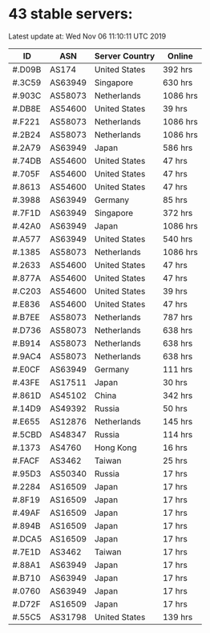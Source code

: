 # 43 stable servers:

Latest update at: Wed Nov 06 11:10:11 UTC 2019

| ID | ASN | Server Country | Online |
| -- | --- | -------------- | ------ |
| #.D09B | AS174 | United States | 392 hrs |
| #.3C59 | AS63949 | Singapore | 630 hrs |
| #.903C | AS58073 | Netherlands | 1086 hrs |
| #.DB8E | AS54600 | United States | 39 hrs |
| #.F221 | AS58073 | Netherlands | 1086 hrs |
| #.2B24 | AS58073 | Netherlands | 1086 hrs |
| #.2A79 | AS63949 | Japan | 586 hrs |
| #.74DB | AS54600 | United States | 47 hrs |
| #.705F | AS54600 | United States | 47 hrs |
| #.8613 | AS54600 | United States | 47 hrs |
| #.3988 | AS63949 | Germany | 85 hrs |
| #.7F1D | AS63949 | Singapore | 372 hrs |
| #.42A0 | AS63949 | Japan | 1086 hrs |
| #.A577 | AS63949 | United States | 540 hrs |
| #.1385 | AS58073 | Netherlands | 1086 hrs |
| #.2633 | AS54600 | United States | 47 hrs |
| #.877A | AS54600 | United States | 47 hrs |
| #.C203 | AS54600 | United States | 39 hrs |
| #.E836 | AS54600 | United States | 47 hrs |
| #.B7EE | AS58073 | Netherlands | 787 hrs |
| #.D736 | AS58073 | Netherlands | 638 hrs |
| #.B914 | AS58073 | Netherlands | 638 hrs |
| #.9AC4 | AS58073 | Netherlands | 638 hrs |
| #.E0CF | AS63949 | Germany | 111 hrs |
| #.43FE | AS17511 | Japan | 30 hrs |
| #.861D | AS45102 | China | 342 hrs |
| #.14D9 | AS49392 | Russia | 50 hrs |
| #.E655 | AS12876 | Netherlands | 145 hrs |
| #.5CBD | AS48347 | Russia | 114 hrs |
| #.1373 | AS4760 | Hong Kong | 16 hrs |
| #.FACF | AS3462 | Taiwan | 25 hrs |
| #.95D3 | AS50340 | Russia | 17 hrs |
| #.2284 | AS16509 | Japan | 17 hrs |
| #.8F19 | AS16509 | Japan | 17 hrs |
| #.49AF | AS16509 | Japan | 17 hrs |
| #.894B | AS16509 | Japan | 17 hrs |
| #.DCA5 | AS16509 | Japan | 17 hrs |
| #.7E1D | AS3462 | Taiwan | 17 hrs |
| #.88A1 | AS63949 | Japan | 17 hrs |
| #.B710 | AS63949 | Japan | 17 hrs |
| #.0760 | AS63949 | Japan | 17 hrs |
| #.D72F | AS16509 | Japan | 17 hrs |
| #.55C5 | AS31798 | United States | 139 hrs |

